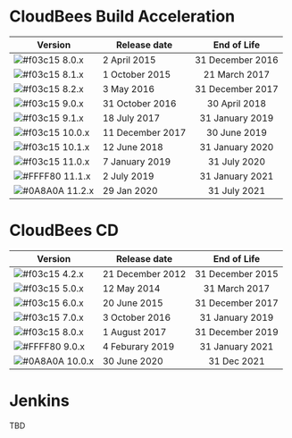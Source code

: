 # CloudBees Build Acceleration

| Version | Release date | End of Life|
| ------ | ------ | :------: |
| ![#f03c15](http://placehold.it/15/f03c15/000000?text=+) 8.0.x | 2 April 2015 | 31 December 2016 |
| ![#f03c15](http://placehold.it/15/f03c15/000000?text=+) 8.1.x | 1 October 2015 | 21 March 2017 |
| ![#f03c15](http://placehold.it/15/f03c15/000000?text=+) 8.2.x | 3 May 2016 | 31 December 2017 |
| ![#f03c15](http://placehold.it/15/f03c15/000000?text=+) 9.0.x | 31 October 2016 | 30 April 2018 |
| ![#f03c15](http://placehold.it/15/f03c15/000000?text=+) 9.1.x | 18 July 2017 | 31 January 2019 |
| ![#f03c15](http://placehold.it/15/f03c15/000000?text=+) 10.0.x | 11 December 2017 | 30 June 2019 |
| ![#f03c15](http://placehold.it/15/f03c15/000000?text=+) 10.1.x | 12 June 2018 | 31 January 2020 |
| ![#f03c15](http://placehold.it/15/f03c15/000000?text=+) 11.0.x | 7 January 2019 | 31 July 2020 |
| ![#FFFF80](http://placehold.it/15/FFFF80/000000?text=+) 11.1.x | 2 July 2019 | 31 January 2021 |
| ![#0A8A0A](http://placehold.it/15/0A8A0A/000000?text=+) 11.2.x | 29 Jan 2020 | 31 July 2021 |


# CloudBees CD

| Version | Release date | End of Life|
| ------ | ------ | :------: |
| ![#f03c15](http://placehold.it/15/f03c15/000000?text=+) 4.2.x | 21 December 2012 | 31 December 2015 |
| ![#f03c15](http://placehold.it/15/f03c15/000000?text=+) 5.0.x | 12 May 2014 | 31 March 2017 |
| ![#f03c15](http://placehold.it/15/f03c15/000000?text=+) 6.0.x | 20 June 2015 | 31 December 2017 |
| ![#f03c15](http://placehold.it/15/f03c15/000000?text=+) 7.0.x | 3 October 2016 | 31 January 2019 |
| ![#f03c15](http://placehold.it/15/f03c15/000000?text=+) 8.0.x | 1 August 2017 | 31 December 2019 |
| ![#FFFF80](http://placehold.it/15/FFFF80/000000?text=+) 9.0.x | 4 Feburary 2019 | 31 January 2021 |
| ![#0A8A0A](http://placehold.it/15/0A8A0A/000000?text=+) 10.0.x | 30 June 2020 | 31 Dec 2021 |


# Jenkins
TBD
